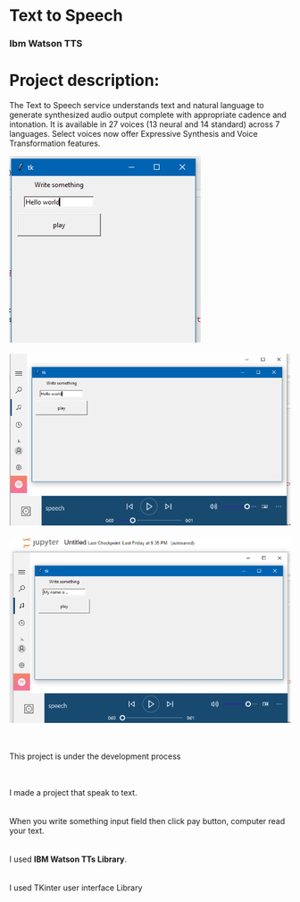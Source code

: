 # Text to Speech
### Ibm Watson TTS

# Project description:

The Text to Speech service understands text and natural language to generate synthesized audio output complete with appropriate cadence and intonation. It is available in 27 voices (13 neural and 14 standard) across 7 languages. Select voices now offer Expressive Synthesis and Voice Transformation features.


![screenshot1](https://github.com/Isa41/TextToSpeech/blob/master/Screenshot1.png)<br/><br/>
![screenshot2](https://github.com/Isa41/TextToSpeech/blob/master/Screenshot2.png)<br/><br/>
![screenshot3](https://github.com/Isa41/TextToSpeech/blob/master/Screenshot3.png)<br/><br/><br/>

This project is under the development process<br/><br/><br/>

I made a project that speak to text.<br/><br/><br/>
When you write something input field then click pay button, computer read your text.<br/><br/><br/>
I used **IBM Watson TTs Library**.<br/><br/><br/>
I used TKinter user interface Library<br/><br/><br/>




